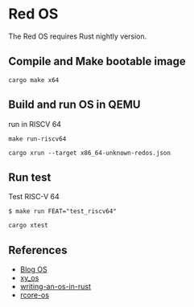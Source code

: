 # Red OS

The Red OS requires Rust nightly version.

## Compile and Make bootable image
```shell script
cargo make x64
```

## Build and run OS in QEMU
run in RISCV 64
```shell
make run-riscv64
```

```shell script
cargo xrun --target x86_64-unknown-redos.json
```

## Run test
Test RISC-V 64
```shell
$ make run FEAT="test_riscv64"
```

```shell script
cargo xtest
```

## References
- [Blog OS](https://github.com/phil-opp/blog_os)
- [xy_os](https://github.com/LearningOS/rcore_step_by_step)
- [writing-an-os-in-rust](https://github.com/rustcc/writing-an-os-in-rust)
- [rcore-os](https://rcore-os.github.io/rCore-Tutorial-deploy/)